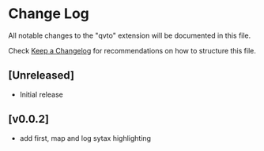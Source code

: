 # Change Log

All notable changes to the "qvto" extension will be documented in this file.

Check [Keep a Changelog](http://keepachangelog.com/) for recommendations on how to structure this file.

## [Unreleased]

- Initial release

## [v0.0.2]

- add first, map and log sytax highlighting
